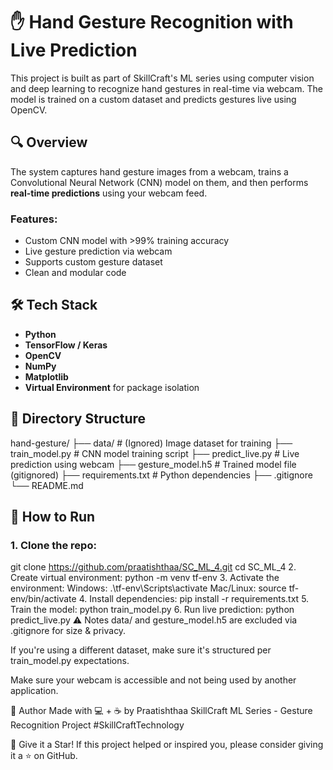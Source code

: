 # ✋ Hand Gesture Recognition with Live Prediction

This project is built as part of SkillCraft's ML series using computer vision and deep learning to recognize hand gestures in real-time via webcam. The model is trained on a custom dataset and predicts gestures live using OpenCV.


## 🔍 Overview

The system captures hand gesture images from a webcam, trains a Convolutional Neural Network (CNN) model on them, and then performs **real-time predictions** using your webcam feed.

### Features:
- Custom CNN model with >99% training accuracy
- Live gesture prediction via webcam
- Supports custom gesture dataset
- Clean and modular code

## 🛠️ Tech Stack

- **Python**
- **TensorFlow / Keras**
- **OpenCV**
- **NumPy**
- **Matplotlib**
- **Virtual Environment** for package isolation


## 📁 Directory Structure

hand-gesture/
├── data/ # (Ignored) Image dataset for training
├── train_model.py # CNN model training script
├── predict_live.py # Live prediction using webcam
├── gesture_model.h5 # Trained model file (gitignored)
├── requirements.txt # Python dependencies
├── .gitignore
└── README.md


## 🚀 How to Run

### 1. Clone the repo:

git clone https://github.com/praatishthaa/SC_ML_4.git
cd SC_ML_4
2. Create virtual environment:
python -m venv tf-env
3. Activate the environment:
Windows:
.\tf-env\Scripts\activate
Mac/Linux:
source tf-env/bin/activate
4. Install dependencies:
pip install -r requirements.txt
5. Train the model:
python train_model.py
6. Run live prediction:
python predict_live.py
⚠️ Notes
data/ and gesture_model.h5 are excluded via .gitignore for size & privacy.

If you're using a different dataset, make sure it's structured per train_model.py expectations.

Make sure your webcam is accessible and not being used by another application.

🧠 Author
Made with 💻 + ☕ by Praatishthaa
SkillCraft ML Series - Gesture Recognition Project
#SkillCraftTechnology

🌟 Give it a Star!
If this project helped or inspired you, please consider giving it a ⭐ on GitHub.
